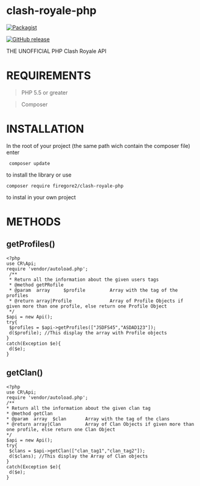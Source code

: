 # clash-royale-php
 [![Packagist](https://img.shields.io/packagist/v/firegore2/clash-royale-php.svg)](https://packagist.org/packages/firegore2/clash-royale-php)

[![GitHub release](https://img.shields.io/github/release/firegore2/clash-royale-php.svg)](https://github.com/firegore2/clash-royale-php/releases/latest)


THE UNOFFICIAL PHP  Clash Royale API

# REQUIREMENTS

> PHP 5.5 or greater

> Composer

# INSTALLATION
In the root of your project (the same path wich contain the composer file) enter
```
 composer update
```
to install the library or use 
```
composer require firegore2/clash-royale-php
```
to instal in your own project

# METHODS

## getProfiles()

```
<?php
use CR\Api;
require 'vendor/autoload.php';
 /**
 * Return all the information about the given users tags
 * @method getPRofile
 * @param  array     $profile         Array with the tag of the profiles
 * @return array|Profile              Array of Profile Objects if given more than one profile, else return one Profile Object
 */
$api = new Api();
try{
 $profiles = $api->getProfiles(["JSDFS45","ASDAD123"]);
 d($profile); //This display the array with Profile objects
}
catch(Exception $e){
 d($e);
}

```

## getClan()

```
<?php
use CR\Api;
require 'vendor/autoload.php';
/**
* Return all the information about the given clan tag
* @method getClan
* @param  array  $clan       Array with the tag of the clans
* @return array|Clan         Array of Clan Objects if given more than one profile, else return one Clan Object
*/
$api = new Api();
try{
 $clans = $api->getClan(["clan_tag1","clan_tag2"]);
 d($clans); //This display the Array of Clan objects
}
catch(Exception $e){
 d($e);
}

```

